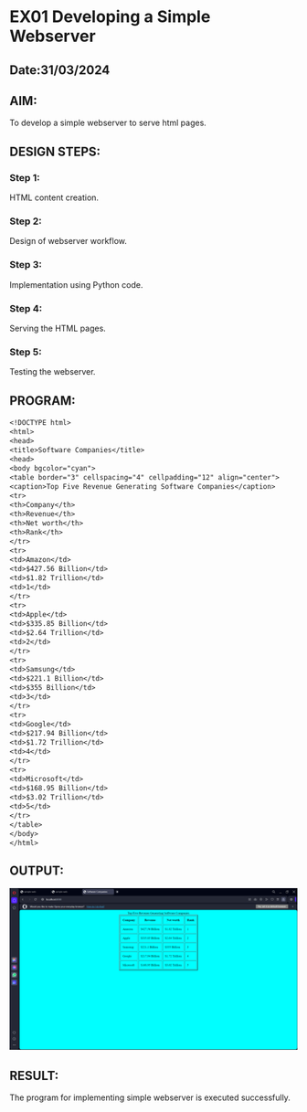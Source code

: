 # EX01 Developing a Simple Webserver
## Date:31/03/2024

## AIM:
To develop a simple webserver to serve html pages.

## DESIGN STEPS:
### Step 1: 
HTML content creation.

### Step 2:
Design of webserver workflow.

### Step 3:
Implementation using Python code.

### Step 4:
Serving the HTML pages.

### Step 5:
Testing the webserver.

## PROGRAM:
```
<!DOCTYPE html>
<html>
<head>
<title>Software Companies</title>
<head>
<body bgcolor="cyan">
<table border="3" cellspacing="4" cellpadding="12" align="center">
<caption>Top Five Revenue Generating Software Companies</caption>
<tr>
<th>Company</th>
<th>Revenue</th>
<th>Net worth</th>
<th>Rank</th>
</tr>
<tr>
<td>Amazon</td>
<td>$427.56 Billion</td>
<td>$1.82 Trillion</td>
<td>1</td>
</tr>
<tr>
<td>Apple</td>
<td>$335.85 Billion</td>
<td>$2.64 Trillion</td>
<td>2</td>
</tr>
<tr>
<td>Samsung</td>
<td>$221.1 Billion</td>
<td>$355 Billion</td>
<td>3</td>
</tr>
<tr>
<td>Google</td>
<td>$217.94 Billion</td>
<td>$1.72 Trillion</td>
<td>4</td>
</tr>
<tr>
<td>Microsoft</td>
<td>$168.95 Billion</td>
<td>$3.02 Trillion</td>
<td>5</td>
</tr>
</table>
</body>
</html>
```

## OUTPUT:
![alt text](<web 1.png>)
## RESULT:
The program for implementing simple webserver is executed successfully.
